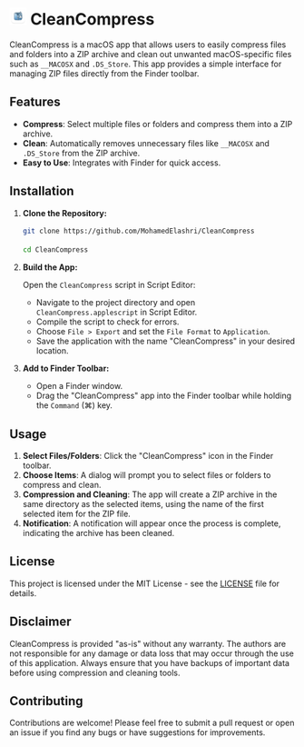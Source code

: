 # <img src="icon.png" alt="CleanCompress Icon" width="30" height="30"> CleanCompress

CleanCompress is a macOS app that allows users to easily compress files and folders into a ZIP archive and clean out unwanted macOS-specific files such as `__MACOSX` and `.DS_Store`. This app provides a simple interface for managing ZIP files directly from the Finder toolbar.

## Features

- **Compress**: Select multiple files or folders and compress them into a ZIP archive.
- **Clean**: Automatically removes unnecessary files like `__MACOSX` and `.DS_Store` from the ZIP archive.
- **Easy to Use**: Integrates with Finder for quick access.

## Installation

1. **Clone the Repository:**

   ```bash
   git clone https://github.com/MohamedElashri/CleanCompress
   
   cd CleanCompress
   ```

2. **Build the App:**

   Open the `CleanCompress` script in Script Editor:

   - Navigate to the project directory and open `CleanCompress.applescript` in Script Editor.
   - Compile the script to check for errors.
   - Choose `File > Export` and set the `File Format` to `Application`.
   - Save the application with the name "CleanCompress" in your desired location.

3. **Add to Finder Toolbar:**

   - Open a Finder window.
   - Drag the "CleanCompress" app into the Finder toolbar while holding the `Command` (⌘) key.

## Usage

1. **Select Files/Folders**: Click the "CleanCompress" icon in the Finder toolbar.
2. **Choose Items**: A dialog will prompt you to select files or folders to compress and clean.
3. **Compression and Cleaning**: The app will create a ZIP archive in the same directory as the selected items, using the name of the first selected item for the ZIP file.
4. **Notification**: A notification will appear once the process is complete, indicating the archive has been cleaned.

## License

This project is licensed under the MIT License - see the [LICENSE](LICENSE) file for details.

## Disclaimer

CleanCompress is provided "as-is" without any warranty. The authors are not responsible for any damage or data loss that may occur through the use of this application. Always ensure that you have backups of important data before using compression and cleaning tools.

## Contributing

Contributions are welcome! Please feel free to submit a pull request or open an issue if you find any bugs or have suggestions for improvements.


